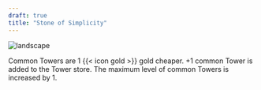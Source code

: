 ```yaml
---
draft: true
title: "Stone of Simplicity"
---
```


![landscape](/images/relics/spr_relic_16.png)


Common Towers are 1 {{< icon gold >}} gold cheaper.
+1 common Tower is added to the Tower store.
The maximum level of common Towers is increased by 1.
